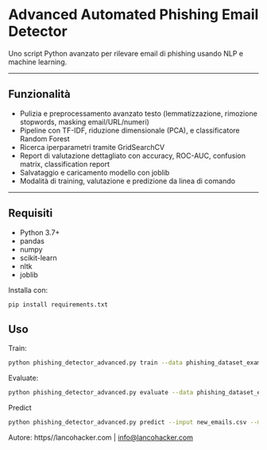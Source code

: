 # Advanced Automated Phishing Email Detector

Uno script Python avanzato per rilevare email di phishing usando NLP e machine learning.

---

## Funzionalità

- Pulizia e preprocessamento avanzato testo (lemmatizzazione, rimozione stopwords, masking email/URL/numeri)
- Pipeline con TF-IDF, riduzione dimensionale (PCA), e classificatore Random Forest
- Ricerca iperparametri tramite GridSearchCV
- Report di valutazione dettagliato con accuracy, ROC-AUC, confusion matrix, classification report
- Salvataggio e caricamento modello con joblib
- Modalità di training, valutazione e predizione da linea di comando

---

## Requisiti

- Python 3.7+
- pandas
- numpy
- scikit-learn
- nltk
- joblib

Installa con:

```bash
pip install requirements.txt
```

## Uso

Train:
```bash
python phishing_detector_advanced.py train --data phishing_dataset_example.csv --model phishing_model.pkl
```

Evaluate:
```bash
python phishing_detector_advanced.py evaluate --data phishing_dataset_example.csv --model phishing_model.pkl
```

Predict
```bash
python phishing_detector_advanced.py predict --input new_emails.csv --model phishing_model.pkl --output predictions.csv
```

Autore: https//lancohacker.com | info@lancohacker.com










